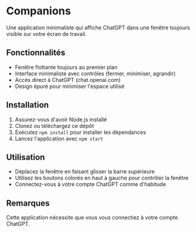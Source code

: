# Companions

Une application minimaliste qui affiche ChatGPT dans une fenêtre toujours visible sur votre écran de travail.

## Fonctionnalités

- Fenêtre flottante toujours au premier plan
- Interface minimaliste avec contrôles (fermer, minimiser, agrandir)
- Accès direct à ChatGPT (chat.openai.com)
- Design épuré pour minimiser l'espace utilisé

## Installation

1. Assurez-vous d'avoir Node.js installé
2. Clonez ou téléchargez ce dépôt
3. Exécutez `npm install` pour installer les dépendances
4. Lancez l'application avec `npm start`

## Utilisation

- Déplacez la fenêtre en faisant glisser la barre supérieure
- Utilisez les boutons colorés en haut à gauche pour contrôler la fenêtre
- Connectez-vous à votre compte ChatGPT comme d'habitude

## Remarques

Cette application nécessite que vous vous connectiez à votre compte ChatGPT.